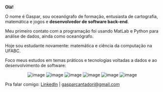 **Olá!**

O nome é Gaspar, sou oceanógrafo de formação, entusiasta de cartografia, matemática e jogos e **desenvolvedor de software back-end**.

Meu primeiro contato com a programação foi usando MatLab e Python para análise de dados, ainda como oceanógrafo. 

Hoje sou estudante novamente: matemática e ciência da computação na UFABC.

Foco meus estudos em temas práticos e tecnologias voltadas a dados e ao desenvolvimento de software:

<div align=center> 
  
  ![image](https://img.shields.io/badge/JavaScript-323330?style=for-the-badge&logo=javascript&logoColor=F7DF1E)  ![image](https://img.shields.io/badge/Node%20js-339933?style=for-the-badge&logo=nodedotjs&logoColor=white) ![image](https://img.shields.io/badge/Python-FFD43B?style=for-the-badge&logo=python&logoColor=blue) 
![image](https://img.shields.io/badge/C-00599C?style=for-the-badge&logo=c&logoColor=white) ![image](https://img.shields.io/badge/PostgreSQL-316192?style=for-the-badge&logo=postgresql&logoColor=white) ![image](https://img.shields.io/badge/qgis-3.28_firenze-93b023?&style=for-the-badge&logo=qgis&logoColor=white)</div>

Pra falar comigo: 
[LinkedIn](https://www.linkedin.com/in/gasparcantadori/)  | <a href="mailto:">gasparcantadori@gmail.com</a>
